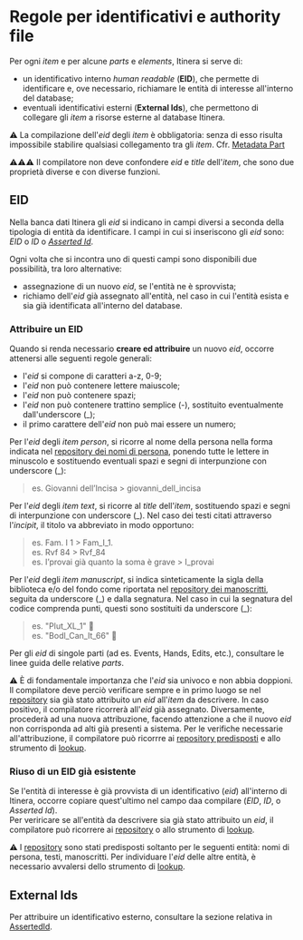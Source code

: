 # Regole per identificativi e authority file
Per ogni _item_ e per alcune _parts_ e _elements_, Itinera si serve di:
* un identificativo interno _human readable_ (**EID**), che permette di identificare e, ove necessario, richiamare le entità di interesse all'interno del database;  
* eventuali identificativi esterni (**External Ids**), che permettono di collegare gli _item_ a risorse esterne al database Itinera.  

⚠️ La compilazione dell'_eid_ degli _item_ è obbligatoria: senza di esso risulta impossibile stabilire qualsiasi collegamento tra gli _item_. Cfr. [Metadata Part](Metadata_Part.md) 

⚠️⚠️⚠️ Il compilatore non deve confondere _eid_ e _title_ dell'_item_, che sono due proprietà diverse e con diverse funzioni.

## EID
Nella banca dati Itinera gli _eid_ si indicano in campi diversi a seconda della tipologia di entità da identificare. I campi in cui si inseriscono gli _eid_ sono: _EID_ o _ID_ o [_Asserted Id_](Asserted_Ids_Brick.md).  

Ogni volta che si incontra uno di questi campi sono disponibili due possibilità, tra loro alternative:  
* assegnazione di un nuovo _eid_, se l'entità ne è sprovvista;  
* richiamo dell'_eid_ già assegnato all'entità, nel caso in cui l'entità esista e sia già identificata all'interno del database.

### Attribuire un EID

Quando si renda necessario **creare ed attribuire** un nuovo _eid_, occorre attenersi alle seguenti regole generali:  
* l'_eid_ si compone di caratteri a-z, 0-9; 
* l'_eid_ non può contenere lettere maiuscole;  
* l'_eid_ non può contenere spazi;
* l'_eid_ non può contenere trattino semplice (-), sostituito eventualmente dall'underscore (\_); 
* il primo carattere dell'_eid_ non può mai essere un numero;

Per l'_eid_ degli _item person_, si ricorre al nome della persona nella forma indicata nel [repository dei nomi di persona](repository.md), ponendo tutte le lettere in minuscolo e sostituendo eventuali spazi e segni di interpunzione con underscore (\_):  
> es.  Giovanni dell’Incisa > giovanni_dell_incisa   
> 
Per l'_eid_ degli _item text_, si ricorre al _title_ dell'_item_, sostituendo spazi e segni di interpunzione con underscore (\_). Nel caso dei testi citati attraverso l'_incipit_, il titolo va abbreviato in modo opportuno:  
>  es. Fam. I 1 > Fam_I_1.  
>  es. Rvf 84 > Rvf_84    
>  es. I’provai già quanto la soma è grave > I_provai 
>       
Per l'_eid_ degli _item manuscript_, si indica sinteticamente la sigla della biblioteca e/o del fondo come riportata nel [repository dei manoscritti](repository.md), seguita da underscore (\_) e dalla segnatura. Nel caso in cui la segnatura del codice comprenda punti, questi sono sostituiti da underscore (\_):  
> es. "Plut_XL_1" 🚧  
> es. "Bodl_Can_It_66" 🚧  

Per gli _eid_ di singole parti (ad es. Events, Hands, Edits, etc.), consultare le linee guida delle relative _parts_.  

⚠️ È di fondamentale importanza che l'_eid_ sia univoco e non abbia doppioni. Il compilatore deve perciò verificare sempre e in primo luogo se nel [repository](repository.md) sia già stato attribuito un _eid_ all'_item_ da descrivere. In caso positivo, il compilatore ricorrerà all'_eid_ già assegnato. Diversamente, procederà ad una nuova attribuzione, facendo attenzione a che il nuovo _eid_ non corrisponda ad alti già presenti a sistema. Per le verifiche necessarie all'attribuzione, il compilatore può ricorrre ai [repository predisposti](repository.md) e allo strumento di [lookup](lookup.md).   


### Riuso di un EID già esistente
Se l'entità di interesse è già provvista di un identificativo (_eid_) all'interno di Itinera, occorre copiare quest'ultimo nel campo daa compilare (_EID_, _ID_, o _Asserted Id_).    
Per veriricare se all'entità da descrivere sia già stato attribuito un _eid_, il compilatore può ricorrere ai [repository](repository.md) o allo strumento di [lookup](lookup.md).

⚠️ I [repository](repository.md) sono stati predisposti soltanto per le seguenti entità: nomi di persona, testi, manoscritti. Per individuare l'_eid_ delle altre entità, è necessario avvalersi dello strumento di [lookup](lookup.md).


## External Ids
Per attribuire un identificativo esterno, consultare la sezione relativa in [AssertedId](Asserted_Ids_Brick.md).
